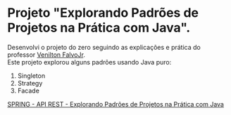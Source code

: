 # Projeto "Explorando Padrões de Projetos na Prática com Java".

Desenvolvi o projeto do zero seguindo as explicações e prática do professor [Venilton FalvoJr](https://github.com/falvojr).
<br>
Este projeto explorou alguns padrões usando Java puro:

1. Singleton
2. Strategy
3. Facade

[SPRING - API REST - Explorando Padrões de Projetos na Prática com Java](https://github.com/eliezermoraesss/padroes-de-projeto-java-Spring-API-REST)
